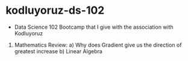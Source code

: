 # kodluyoruz-ds-102

* Data Science 102 Bootcamp that I give with the association with Kodluyoruz


1) Mathematics Review:
a) Why does Gradient give us the direction of greatest increase 
b) Linear Algebra 
